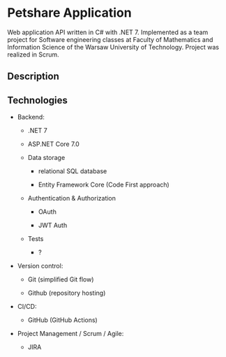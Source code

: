 # Petshare Application

Web application API written in C# with .NET 7. Implemented as a team project for Software engineering classes at Faculty of Mathematics and Information Science of the Warsaw University of Technology. Project was realized in Scrum.

## Description

## Technologies

- Backend:
  - .NET 7

  - ASP.NET Core 7.0

  - Data storage
    - relational SQL database

    - Entity Framework Core (Code First approach)

  - Authentication & Authorization
    - OAuth

    - JWT Auth

  - Tests
    - ?

- Version control:
  - Git (simplified Git flow)

  - Github (repository hosting)

- CI/CD:
  - GitHub (GitHub Actions)

- Project Management / Scrum / Agile:
  - JIRA

